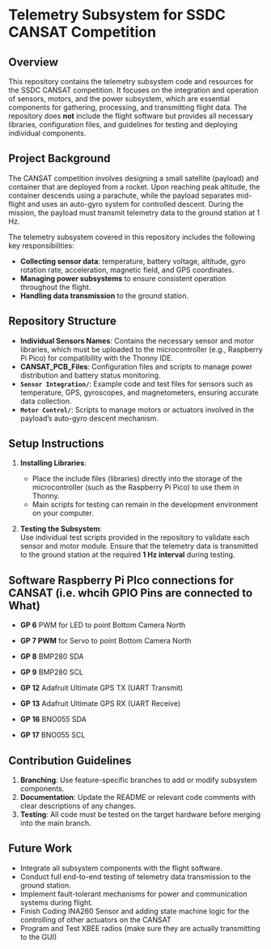 
# Telemetry Subsystem for SSDC CANSAT Competition  

## Overview  
This repository contains the telemetry subsystem code and resources for the SSDC CANSAT competition. It focuses on the integration and operation of sensors, motors, and the power subsystem, which are essential components for gathering, processing, and transmitting flight data. The repository does **not** include the flight software but provides all necessary libraries, configuration files, and guidelines for testing and deploying individual components.

## Project Background  
The CANSAT competition involves designing a small satellite (payload) and container that are deployed from a rocket. Upon reaching peak altitude, the container descends using a parachute, while the payload separates mid-flight and uses an auto-gyro system for controlled descent. During the mission, the payload must transmit telemetry data to the ground station at 1 Hz. 

The telemetry subsystem covered in this repository includes the following key responsibilities:
- **Collecting sensor data**: temperature, battery voltage, altitude, gyro rotation rate, acceleration, magnetic field, and GPS coordinates.
- **Managing power subsystems** to ensure consistent operation throughout the flight.
- **Handling data transmission** to the ground station.

## Repository Structure  
- **Individual Sensors Names**: Contains the necessary sensor and motor libraries, which must be uploaded to the microcontroller (e.g., Raspberry Pi Pico) for compatibility with the Thonny IDE.
- **CANSAT_PCB_Files**: Configuration files and scripts to manage power distribution and battery status monitoring.
- **`Sensor Integration/`**: Example code and test files for sensors such as temperature, GPS, gyroscopes, and magnetometers, ensuring accurate data collection.
- **`Motor Control/`**: Scripts to manage motors or actuators involved in the payload’s auto-gyro descent mechanism.

## Setup Instructions  
1. **Installing Libraries**:  
   - Place the include files (libraries) directly into the storage of the microcontroller (such as the Raspberry Pi Pico) to use them in Thonny.  
   - Main scripts for testing can remain in the development environment on your computer.

2. **Testing the Subsystem**:  
   Use individual test scripts provided in the repository to validate each sensor and motor module. Ensure that the telemetry data is transmitted to the ground station at the required **1 Hz interval** during testing.

## Software Raspberry Pi PIco connections for CANSAT (i.e. whcih GPIO Pins are connected to What)

 - **GP 6** PWM for LED to point Bottom Camera North
 - **GP 7 PWM** for Servo to point Bottom Camera North

 - **GP 8** BMP280 SDA
 - **GP 9** BMP280 SCL

 - **GP 12** Adafruit Ultimate GPS TX (UART Transmit)
 - **GP 13** Adafruit Ultimate GPS RX (UART Receive)

 - **GP 16** BNO055 SDA
 - **GP 17** BNO055 SCL

## Contribution Guidelines  
1. **Branching**: Use feature-specific branches to add or modify subsystem components.  
2. **Documentation**: Update the README or relevant code comments with clear descriptions of any changes.  
3. **Testing**: All code must be tested on the target hardware before merging into the main branch.

## Future Work  
- Integrate all subsystem components with the flight software.  
- Conduct full end-to-end testing of telemetry data transmission to the ground station.  
- Implement fault-tolerant mechanisms for power and communication systems during flight.
- Finish Coding INA260 Sensor and adding state machine logic for the controlling of other actuators on the CANSAT
- Program and Test XBEE radios (make sure they are actually transmitting to the GUI)

